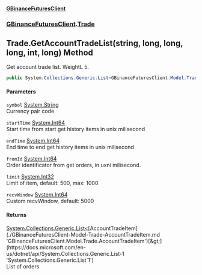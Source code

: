 #### [GBinanceFuturesClient](./index.md 'index')
### [GBinanceFuturesClient](./GBinanceFuturesClient.md 'GBinanceFuturesClient').[Trade](./GBinanceFuturesClient-Trade.md 'GBinanceFuturesClient.Trade')
## Trade.GetAccountTradeList(string, long, long, long, int, long) Method
Get account trade list. WeightL 5.  
```csharp
public System.Collections.Generic.List<GBinanceFuturesClient.Model.Trade.AccountTradeItem> GetAccountTradeList(string symbol, long startTime, long endTime, long fromId, int limit=500, long recvWindow=5000L);
```
#### Parameters
<a name='GBinanceFuturesClient-Trade-GetAccountTradeList(string_long_long_long_int_long)-symbol'></a>
`symbol` [System.String](https://docs.microsoft.com/en-us/dotnet/api/System.String 'System.String')  
Currency pair code  
  
<a name='GBinanceFuturesClient-Trade-GetAccountTradeList(string_long_long_long_int_long)-startTime'></a>
`startTime` [System.Int64](https://docs.microsoft.com/en-us/dotnet/api/System.Int64 'System.Int64')  
Start time from start get history items in unix milisecond  
  
<a name='GBinanceFuturesClient-Trade-GetAccountTradeList(string_long_long_long_int_long)-endTime'></a>
`endTime` [System.Int64](https://docs.microsoft.com/en-us/dotnet/api/System.Int64 'System.Int64')  
End time to end get history items in unix milisecond  
  
<a name='GBinanceFuturesClient-Trade-GetAccountTradeList(string_long_long_long_int_long)-fromId'></a>
`fromId` [System.Int64](https://docs.microsoft.com/en-us/dotnet/api/System.Int64 'System.Int64')  
Order identificator from get orders, in uxni milisecond.  
  
<a name='GBinanceFuturesClient-Trade-GetAccountTradeList(string_long_long_long_int_long)-limit'></a>
`limit` [System.Int32](https://docs.microsoft.com/en-us/dotnet/api/System.Int32 'System.Int32')  
Limit of item, default: 500, max: 1000  
  
<a name='GBinanceFuturesClient-Trade-GetAccountTradeList(string_long_long_long_int_long)-recvWindow'></a>
`recvWindow` [System.Int64](https://docs.microsoft.com/en-us/dotnet/api/System.Int64 'System.Int64')  
Custom recvWindow, default: 5000  
  
#### Returns
[System.Collections.Generic.List&lt;](https://docs.microsoft.com/en-us/dotnet/api/System.Collections.Generic.List-1 'System.Collections.Generic.List`1')[AccountTradeItem](./GBinanceFuturesClient-Model-Trade-AccountTradeItem.md 'GBinanceFuturesClient.Model.Trade.AccountTradeItem')[&gt;](https://docs.microsoft.com/en-us/dotnet/api/System.Collections.Generic.List-1 'System.Collections.Generic.List`1')  
List of orders  
